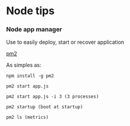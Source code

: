 # Node tips

### Node app manager
Use to easily deploy, start or recover application

[pm2](https://github.com/Unitech/pm2)

As simples as:
```
npm install -g pm2

pm2 start app.js

pm2 start app.js -i 3 (3 processes)

pm2 startup (boot at startup)

pm2 ls (metrics)
```
